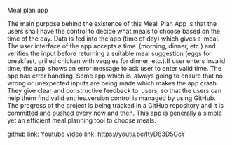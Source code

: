 Meal plan app

The main purpose behind the existence of this Meal Plan App is that the users shall have the control to decide what meals to choose based on the time of the day. Data is fed into the app (time of day) which gives a meal. The user interface of the app accepts a time (morning, dinner, etc.) and verifies the input before returning a suitable meal suggestion (eggs for breakfast, grilled chicken with veggies for dinner, etc.).If user enters invalid time, the app shows an error message to ask user to enter valid time. The app has error handling. Some app which is always going to ensure that no wrong or unexpected inputs are being made which makes the app crash. They give clear and constructive feedback to users, so that the users can help them find valid entries.version control is managed by using GitHub. The progress of the project is being tracked in a GitHub repository and it is committed and pushed every now and then. This app is generally a simple yet an efficient meal planning tool to choose meals.

github link: 
Youtube video link: https://youtu.be/ItyD83D5GcY
